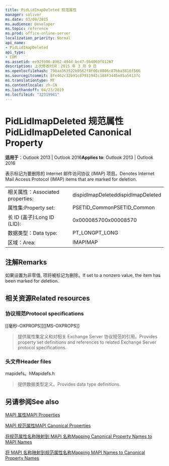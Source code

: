 ```yaml
---
title: PidLidImapDeleted 规范属性
manager: soliver
ms.date: 03/09/2015
ms.audience: Developer
ms.topic: reference
ms.prod: office-online-server
localization_priority: Normal
api_name:
- PidLidImapDeleted
api_type:
- COM
ms.assetid: ee929306-8962-494d-bc47-9b4069f01267
description: 上次修改时间：2015 年 3 月 9 日
ms.openlocfilehash: 790aa363522b9562f8f06c0806c87bba3816f566
ms.sourcegitcommit: 8fe462c32b91c87911942c188f3445e85a54137c
ms.translationtype: MT
ms.contentlocale: zh-CN
ms.lasthandoff: 04/23/2019
ms.locfileid: "32319941"
---
```

# <a name="pidlidimapdeleted-canonical-property"></a><span data-ttu-id="442bf-103">PidLidImapDeleted 规范属性</span><span class="sxs-lookup"><span data-stu-id="442bf-103">PidLidImapDeleted Canonical Property</span></span>

  
  
<span data-ttu-id="442bf-104">**适用于**：Outlook 2013 | Outlook 2016</span><span class="sxs-lookup"><span data-stu-id="442bf-104">**Applies to**: Outlook 2013 | Outlook 2016</span></span> 
  
<span data-ttu-id="442bf-105">表示标记为要删除的 Internet 邮件访问协议 (IMAP) 项目。</span><span class="sxs-lookup"><span data-stu-id="442bf-105">Denotes Internet Mail Access Protocol (IMAP) items that are marked for deletion.</span></span>
  
|||
|:-----|:-----|
|<span data-ttu-id="442bf-106">相关属性：</span><span class="sxs-lookup"><span data-stu-id="442bf-106">Associated properties:</span></span>  <br/> |<span data-ttu-id="442bf-107">dispidImapDeleted</span><span class="sxs-lookup"><span data-stu-id="442bf-107">dispidImapDeleted</span></span>  <br/> |
|<span data-ttu-id="442bf-108">属性集:</span><span class="sxs-lookup"><span data-stu-id="442bf-108">Property set:</span></span>  <br/> |<span data-ttu-id="442bf-109">PSETID_Common</span><span class="sxs-lookup"><span data-stu-id="442bf-109">PSETID_Common</span></span>  <br/> |
|<span data-ttu-id="442bf-110">长 ID (盖子):</span><span class="sxs-lookup"><span data-stu-id="442bf-110">Long ID (LID):</span></span>  <br/> |<span data-ttu-id="442bf-111">0x00008570</span><span class="sxs-lookup"><span data-stu-id="442bf-111">0x00008570</span></span>  <br/> |
|<span data-ttu-id="442bf-112">数据类型：</span><span class="sxs-lookup"><span data-stu-id="442bf-112">Data type:</span></span>  <br/> |<span data-ttu-id="442bf-113">PT_LONG</span><span class="sxs-lookup"><span data-stu-id="442bf-113">PT_LONG</span></span>  <br/> |
|<span data-ttu-id="442bf-114">区域：</span><span class="sxs-lookup"><span data-stu-id="442bf-114">Area:</span></span>  <br/> |<span data-ttu-id="442bf-115">IMAP</span><span class="sxs-lookup"><span data-stu-id="442bf-115">IMAP</span></span>  <br/> |
   
## <a name="remarks"></a><span data-ttu-id="442bf-116">注解</span><span class="sxs-lookup"><span data-stu-id="442bf-116">Remarks</span></span>

<span data-ttu-id="442bf-117">如果设置为非零值, 项将被标记为删除。</span><span class="sxs-lookup"><span data-stu-id="442bf-117">If set to a nonzero value, the item has been marked for deletion.</span></span>
  
## <a name="related-resources"></a><span data-ttu-id="442bf-118">相关资源</span><span class="sxs-lookup"><span data-stu-id="442bf-118">Related resources</span></span>

### <a name="protocol-specifications"></a><span data-ttu-id="442bf-119">协议规范</span><span class="sxs-lookup"><span data-stu-id="442bf-119">Protocol specifications</span></span>

<span data-ttu-id="442bf-120">[[毫秒-OXPROPS]]</span><span class="sxs-lookup"><span data-stu-id="442bf-120">[[MS-OXPROPS]]</span></span> 
  
> <span data-ttu-id="442bf-121">提供属性集定义和对相关 Exchange Server 协议规范的引用。</span><span class="sxs-lookup"><span data-stu-id="442bf-121">Provides property set definitions and references to related Exchange Server protocol specifications.</span></span>
    
### <a name="header-files"></a><span data-ttu-id="442bf-122">头文件</span><span class="sxs-lookup"><span data-stu-id="442bf-122">Header files</span></span>

<span data-ttu-id="442bf-123">mapidefs。h</span><span class="sxs-lookup"><span data-stu-id="442bf-123">Mapidefs.h</span></span>
  
> <span data-ttu-id="442bf-124">提供数据类型定义。</span><span class="sxs-lookup"><span data-stu-id="442bf-124">Provides data type definitions.</span></span>
    
## <a name="see-also"></a><span data-ttu-id="442bf-125">另请参阅</span><span class="sxs-lookup"><span data-stu-id="442bf-125">See also</span></span>



[<span data-ttu-id="442bf-126">MAPI 属性</span><span class="sxs-lookup"><span data-stu-id="442bf-126">MAPI Properties</span></span>](mapi-properties.md)
  
[<span data-ttu-id="442bf-127">MAPI 规范属性</span><span class="sxs-lookup"><span data-stu-id="442bf-127">MAPI Canonical Properties</span></span>](mapi-canonical-properties.md)
  
[<span data-ttu-id="442bf-128">将规范属性名称映射到 MAPI 名称</span><span class="sxs-lookup"><span data-stu-id="442bf-128">Mapping Canonical Property Names to MAPI Names</span></span>](mapping-canonical-property-names-to-mapi-names.md)
  
[<span data-ttu-id="442bf-129">将 MAPI 名称映射到规范属性名称</span><span class="sxs-lookup"><span data-stu-id="442bf-129">Mapping MAPI Names to Canonical Property Names</span></span>](mapping-mapi-names-to-canonical-property-names.md)

